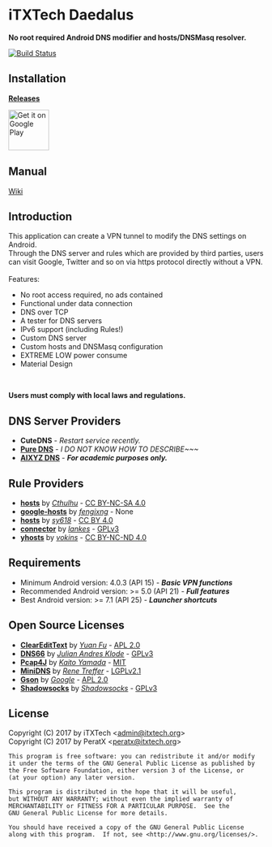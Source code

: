 iTXTech Daedalus
===============
__No root required Android DNS modifier and hosts/DNSMasq resolver.__

[![Build Status](https://travis-ci.org/iTXTech/Daedalus.svg?branch=master)](https://travis-ci.org/iTXTech/Daedalus)

Installation
-------------
__[Releases](https://github.com/iTXTech/Daedalus/releases)__

[<img alt='Get it on Google Play'
      src='https://play.google.com/intl/en_us/badges/images/generic/en_badge_web_generic.png'
      height="80">](https://play.google.com/store/apps/details?id=org.itxtech.daedalus)

Manual
-------------
[Wiki](https://github.com/iTXTech/Daedalus/wiki)

Introduction
-------------
This application can create a VPN tunnel to modify the DNS settings on Android.<br>
Through the DNS server and rules which are provided by third parties, users can visit Google, Twitter and so on via https protocol directly without a VPN.<br>
<br>
Features:
* No root access required, no ads contained
* Functional under data connection
* DNS over TCP
* A tester for DNS servers
* IPv6 support (including Rules!)
* Custom DNS server
* Custom hosts and DNSMasq configuration
* EXTREME LOW power consume
* Material Design
<br>

__Users must comply with local laws and regulations.__<br>

DNS Server Providers
-------------
* __CuteDNS__ - *Restart service recently.*
* __[Pure DNS](http://puredns.cn/)__ - *I DO NOT KNOW HOW TO DESCRIBE~~~*
* __[AIXYZ DNS](https://aixyz.com/)__ - __*For academic purposes only.*__

Rule Providers
-------------
* __[hosts](https://github.com/racaljk/hosts)__ by *[Cthulhu](https://github.com/racaljk)* - [CC BY-NC-SA 4.0](https://creativecommons.org/licenses/by-nc-sa/4.0/deed.zh)
* __[google-hosts](https://github.com/fengixng/google-hosts)__ by *[fengixng](https://github.com/fengixng)* - None
* __[hosts](https://github.com/sy618/hosts)__ by *[sy618](https://github.com/sy618)* - [CC BY 4.0](https://creativecommons.org/licenses/by/4.0/deed.zh)
* __[connector](https://git.oschina.net/lengers/connector)__ by *[lankes](https://git.oschina.net/lengers)* - [GPLv3](https://git.oschina.net/lengers/connector/blob/master/LICENSE)
* __[yhosts](https://github.com/vokins/yhosts)__ by *[vokins](https://github.com/vokins)* - [CC BY-NC-ND 4.0](https://creativecommons.org/licenses/by-nc-nd/4.0/)

Requirements
-------------
* Minimum Android version: 4.0.3 (API 15) - __*Basic VPN functions*__
* Recommended Android version: >= 5.0 (API 21) - __*Full features*__
* Best Android version: >= 7.1 (API 25) - __*Launcher shortcuts*__

Open Source Licenses
-------------
* __[ClearEditText](https://github.com/MrFuFuFu/ClearEditText)__ by *[Yuan Fu](https://github.com/MrFuFuFu)* - [APL 2.0](https://github.com/MrFuFuFu/ClearEditText)
* __[DNS66](https://github.com/julian-klode/dns66)__ by *[Julian Andres Klode](https://github.com/julian-klode)* - [GPLv3](https://github.com/julian-klode/dns66/blob/master/COPYING)
* __[Pcap4J](https://github.com/kaitoy/pcap4j)__ by *[Kaito Yamada](https://github.com/kaitoy)* - [MIT](https://github.com/kaitoy/pcap4j)
* __[MiniDNS](https://github.com/rtreffer/minidns)__ by *[Rene Treffer](https://github.com/rtreffer)* - [LGPLv2.1](https://github.com/rtreffer/minidns/blob/master/LICENCE_LGPL2.1)
* __[Gson](https://github.com/google/gson)__ by *[Google](https://github.com/google)* - [APL 2.0](https://github.com/google/gson/blob/master/LICENSE)
* __[Shadowsocks](https://github.com/shadowsocks/shadowsocks-android)__ by *[Shadowsocks](https://github.com/shadowsocks)* - [GPLv3](https://github.com/shadowsocks/shadowsocks-android/blob/master/LICENSE)

License
------------
Copyright (C) 2017 by iTXTech <[admin@itxtech.org](mailto:admin@itxtech.org)><br>
Copyright (C) 2017 by PeratX <[peratx@itxtech.org](mailto:peratx@itxtech.org)>

	This program is free software: you can redistribute it and/or modify
	it under the terms of the GNU General Public License as published by
	the Free Software Foundation, either version 3 of the License, or
	(at your option) any later version.

	This program is distributed in the hope that it will be useful,
	but WITHOUT ANY WARRANTY; without even the implied warranty of
	MERCHANTABILITY or FITNESS FOR A PARTICULAR PURPOSE.  See the
	GNU General Public License for more details.

	You should have received a copy of the GNU General Public License
	along with this program.  If not, see <http://www.gnu.org/licenses/>.